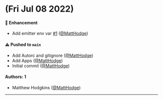 # (Fri Jul 08 2022)

#### 🚀 Enhancement

- Add emitter env var [#1](https://github.com/MattHodge/test-monorepo-auto/pull/1) ([@MattHodge](https://github.com/MattHodge))

#### ⚠️ Pushed to `main`

- Add Autorc and gitignore ([@MattHodge](https://github.com/MattHodge))
- Add Apps ([@MattHodge](https://github.com/MattHodge))
- Initial commit ([@MattHodge](https://github.com/MattHodge))

#### Authors: 1

- Matthew Hodgkins ([@MattHodge](https://github.com/MattHodge))

---


